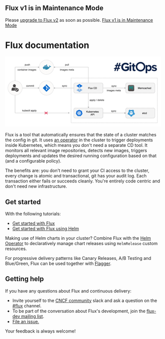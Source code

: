 ## Flux v1 is in Maintenance Mode

Please [upgrade to Flux v2](https://toolkit.fluxcd.io/guides/flux-v1-migration/) as soon as possible. [Flux v1 is in Maintenance Mode](faq/#migrate-to-flux-v2)

# Flux documentation

![](_files/flux-cd-diagram.png)

Flux is a tool that automatically ensures that the state of a cluster matches
the config in git. It uses [an operator](https://kubernetes.io/docs/concepts/extend-kubernetes/operator/)
in the cluster to trigger deployments inside Kubernetes, which means you don't
need a separate CD tool. It monitors all relevant image repositories, detects
new images, triggers deployments and updates the desired running configuration
based on that (and a configurable policy).

The benefits are: you don't need to grant your CI access to the cluster, every
change is atomic and transactional, git has your audit log. Each transaction
either fails or succeeds cleanly. You're entirely code centric and don't need
new infrastructure.

## Get started

With the following tutorials:

- [Get started with Flux](tutorials/get-started.md)
- [Get started with Flux using Helm](tutorials/get-started-helm.md)

Making use of Helm charts in your cluster? Combine Flux with the [Helm
Operator](https://github.com/fluxcd/helm-operator) to declaratively manage chart
releases using `HelmRelease` custom resources.

For progressive delivery patterns like Canary Releases, A/B Testing and Blue/Green,
Flux can be used together with [Flagger](https://flagger.app).

## Getting help

If you have any questions about Flux and continuous delivery:

- Invite yourself to the <a href="https://slack.cncf.io" target="_blank">CNCF community</a>
  slack and ask a question on the [#flux](https://cloud-native.slack.com/messages/flux/)
  channel.
- To be part of the conversation about Flux's development, join the
  [flux-dev mailing list](https://lists.cncf.io/g/cncf-flux-dev).
- [File an issue.](https://github.com/fluxcd/flux/issues/new/choose)

Your feedback is always welcome!

